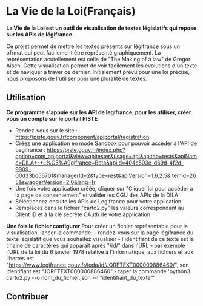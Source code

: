 La Vie de la Loi(Français)
===

**La Vie de la Loi est un outil de visualisation de textes législatifs qui repose sur les APIs de légifrance.**

Ce projet permet de mettre les textes présents sur légifrance sous un ofrmat qui peut facilement être représenté graphiquement. La représentation acutellement est celle de "The Making of a law" de Gregor Aisch. Cette visualisation permet de voir facilement les évolutions d'un texte et de naviguer à traver ce dernier.
Initialement prévu pour une loi précise, nous proposons de l'utiliser pour une pluralité de textes. 


## Utilisation

**Ce programme s'appuie sur les API de legifrance, pour les utiliser, créer vous un compte sur le portail PISTE**
- Rendez-vous sur le site : https://piste.gouv.fr/component/apiportal/registration
- Créez une application en mode Sandbox pour pouvoir accèder à l'API de Legifrance : https://piste.gouv.fr/index.php?option=com_apiportal&view=apitester&usage=api&apitab=tests&apiName=DILA+-+L%C3%A9gifrance+Beta&apiId=404c503e-d69d-4f2d-9909-00d33bd56701&managerId=2&type=rest&apiVersion=1.6.2.5&Itemid=265&swaggerVersion=2.0&lang=fr 
- Une fois votre application créée, cliquer sur "Cliquer ici pour accéder à la page de consentement" et valider les CGU des APIs de la DILA
- Séléctionnez ensuite les APIs de Legifrance pour votre application
- Remplacez dans le fichier "carto2.py" les valeurs correspondant au Client ID et à la clé secrète OAuth de votre application 


**Une fois le fichier configurer**
Pour créer un fichier représentable pour la visualisation, lancer la commande:
	- rendez-vous sur la page légifrance du texte législatif que vous souhaitez visualiser
	- l'identifiant de ce texte est la chaine de caractères qui apparait après "/id/" dans l'URL
	- par exemple l'URL de la loi du 6 janvier 1978 relative à l'informatique, aux fichiers et aux libertés est "https://www.legifrance.gouv.fr/loda/id/JORFTEXT000000886460/", son identifiant est "JORFTEXT000000886460"
	- taper la commande 'python3 carto2.py --o nom_du_fichier.json --l "identifiant_du_texte"'
	 
	 


## Contribuer

